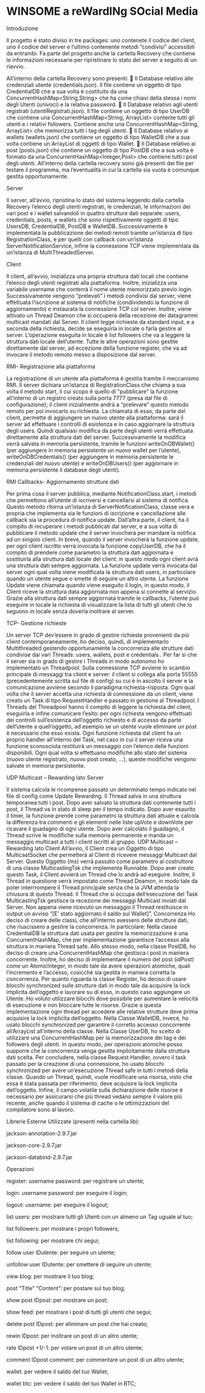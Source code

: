 # WINSOME a reWardINg SOcial Media
Introduzione 

Il progetto è stato diviso in tre packages: uno contenete il codice del client, uno il 
codice del server e l’ultimo contenente metodi “condivisi” accessibili da entrambi. 
Fa parte del progetto anche la cartella Recovery che contiene le informazioni 
necessarie per ripristinare lo stato del server a seguito di un riavvio. 

All’interno della cartella Recovery sono presenti: 
 Il Database relativo alle credenziali utente (credentials.json). Il file contiene 
un oggetto di tipo CredentialDB che a sua volta è costituito da una 
ConcurrentHashMap<String,String> che ha come chiavi della stessa i nomi 
degli Utenti (univoci) e la relativa password. 
 Il Database relativo agli utenti registrati (utentiRegistrati.json). Il file contiene 
un oggetto di tipo UserDB che contiene una ConcurrentHashMap<String, 
ArrayList<String>> contente tutti gli utenti e i relativi followers. Contiene 
anche una ConcurrentHashMap<String, ArrayList<String>> che memorizza 
tutti i tag degli utenti. 
 Il Database relativo ai wallets (wallets.json) che contiene un oggetto di tipo 
WalletDB che a sua volta contiene un ArrayList<Wallets> di oggetti di tipo 
Wallet. 
 Il Database relativo ai post (posts.json) che contiene un oggetto di tipo 
PostDB che a sua volta è formato da una 
ConcurrentHashMap<Integer,Post> che contiene tutti i post degli utenti. 
All’interno della cartella recovery sono già presenti dei file per testare il 
programma, ma l’eventualità in cui la cartella sia vuota è comunque gestita 
opportunamente. 

Server 

 Il server, all’avvio, ripristina lo stato del sistema leggendo dalla cartella Recovery 
l’elenco degli utenti registrati, le credenziali, le informazioni dei vari post e i wallet 
salvandoli in quattro strutture dati separate: users, credentials, posts, e wallets 
che sono rispettivamente oggetti di tipo UsersDB, CredentialDB, PostDB e 
WalletDB. 
Successivamente è implementata la pubblicazione dei metodi remoti tramite 
un’istanza di tipo RegistrationClass, e per quelli con callback con un’istanza 
ServerNotificationService, infine la connessione TCP viene implementata da 
un’istanza di MultiThreadedServer. 

Client 

 Il client, all’avvio, inizializza una propria struttura dati locali che contiene l’elenco 
degli utenti registrati alla piattaforma. 
Inoltre, inizializza una variabile username che conterrà il nome utente 
memorizzato previo login. 
Successivamente vengono “prelevati” i metodi condivisi dal server, viene 
effettuata l’iscrizione al sistema di notifiche (condividendo la funzione di 
aggiornamento) e instaurata la connessione TCP col server. 
Inoltre, viene attivato un Thread Deamon che si occuperà della recezione dei 
datagrammi multicast mandati dal Server. 
Il client legge richieste da standard input, e a seconda della richiesta, decide se 
eseguirla in locale o farla gestire al server. L’operazione eseguita in locale è list 
followers che va a leggere la struttura dati locale dell’utente. 
Tutte le altre operazioni sono gestite direttamente dal server, ad eccezione della 
funzione register, che va ad invocare il metodo remoto messo a disposizione dal 
server.
 
RMI- Registrazione alla piattaforma 

 La registrazione di un utente alla piattaforma è gestita tramite il meccanismo RMI. 
Il server dichiara un’istanza di RegistrationClass che chiama a sua volta il metodo 
start, il cui scopo è quello di “pubblicare” la funzione all’interno di un registro 
creato sulla porta 7777 (presa dal file di configurazione); il client inizialmente 
andrà a “prelevare” questo metodo remoto per poi invocarlo su richiesta. 
La chiamata di esso, da parte del client, permette di aggiungere un nuovo utente 
alla piattaforma: sarà il server ad effettuare i controlli di esistenza e in caso 
aggiornare la struttura degli users. 
Quindi qualsiasi modifica da parte degli utenti verrà effettuata direttamente alla 
struttura dati del server. 
Successivamente la modifica verrà salvata in memoria persistente, tramite le 
funzioni writeOnDBWallet() (per aggiungere in memoria persistente un nuovo 
wallet per l’utente), writeOnDBCredentials() (per aggiungere in memoria 
persistente le credenziali del nuovo utente) e writeOnDBUsers() (per aggiornare 
in memoria persistente il database degli utenti). 
 
RMI Callbacks- Aggiornamento strutture dati 
 
 Per prima cosa il server pubblica, mediante NotificationClass.start, i metodi che 
permettono all’utente di iscriversi e cancellarsi al sistema di notifica. Questo 
metodo ritorna un’istanza di ServerNotificationClass, classe vera e propria che 
implementa sia le funzioni di iscrizione e cancellazione alle callback sia la 
procedura di notifica update. 
Dall’altra parte, il client, ha il compito di recuperare i metodi pubblicati dal server, 
e a sua volta di pubblicare il metodo update che il server invocherà per mandare 
la notifica ad un singolo client. 
In breve, quando il server invocherà la funzione update, per ogni client iscritto 
verrà invocata la funzione copyUserDB, che ha il compito di prendere come 
parametro la struttura dati aggiornata e sostituirla alla struttura dati locale del 
client: in questo modo ogni client avrà una struttura dati sempre aggiornata. 
La funzione update verrà invocata dal server ogni qual volta viene modificata la 
struttura dati users, in particolare quando un utente segue o smette di seguire un 
altro utente. 
La funzione Update viene chiamata quando viene eseguito il login, in questo 
modo, il Client riceve la struttura data aggiornata non appena si connette al 
servizio. 
Grazie alla struttura dati sempre aggiornata tramite le callbacks, l’utente può 
eseguire in locale la richiesta di visualizzare la lista di tutti gli utenti che lo seguono 
in locale senza doverla inoltrare al server. 

TCP- Gestione richieste 
 
 Un server TCP dev’essere in grado di gestire richieste provenienti da più client 
contemporaneamente, ho deciso, quindi, di implementarlo Multithreaded 
gestendo opportunamente la concorrenza alle strutture dati condivise dai vari 
Threads: users, wallets, post e credentials . 
Per far sì che il server sia in grado di gestire i Threads in modo autonomo ho 
implementato un Threadpool. 
Sulla connessione TCP avviene lo scambio principale di messaggi tra client e 
server: il client si collega alla porta 55555 (precedentemente scritta sul file di 
config) su cui è in ascolto il server e la comunicazione avviene secondo il 
paradigma richiesta-risposta. 
Ogni qual volta che il server accetta una richiesta di connessione da un client, 
viene creato un Task di tipo RequestHandler e passato in gestione al Threadpool. 
I Threads del Threadpool hanno il compito di leggere la richiesta del client, 
eseguirla e infine comunicare l’esito: per ogni richiesta vengono effettuati dei 
controlli sull’esistenza dell’oggetto richiesto e di accesso da parte dell’utente a 
quell’oggetto, ad esempio se un utente vuole eliminare un post è necessario che 
esso esista. 
Ogni funzione richiesta dal client ha un proprio handler all’interno del Task, nel 
caso in cui il server riceva una funzione sconosciuta restituirà un messaggio con 
l’elenco delle funzioni disponibili. 
Ogni qual volta si effettuano modifiche allo stato del sistema (nuovo utente 
registrato, nuovo post creato, …), queste modifiche vengono salvate in memoria 
persistente. 

UDP Multicast – Rewarding lato Server 

 Il sistema calcola le ricompense passato un determinato tempo indicato nel file di 
config come Update Rewarding. 
Il Thread salva in una struttura temporanea tutti i post. Dopo aver salvato la 
struttura dati contenente tutti i post, il Thread va in stato di sleep per il tempo 
indicato. 
Dopo aver esaurito il timer, la funzione prende come parametro la struttura dati 
attuale e calcola la differenza tra commenti e gli elementi nelle liste upVote e 
downVote per ricavare il guadagno di ogni utente. 
Dopo aver calcolato il guadagno, il Thread scrive le modifiche sulla memoria 
permanente e manda un messaggio multicast a tutti i client iscritti al gruppo. 
UDP Multicast – Rewarding lato Client 
All’avvio, Il Client crea un Oggetto di tipo MulticastSocket che permetterà al Client 
di ricevere messaggi Multicast dal Server. 
Questo Oggetto (ms) verrà passato come parametro al costruttore di una classe 
MulticastingTsk che implementa Runnable. 
Dopo aver creato questo Task, il Client avvierà un Thread che lo andrà ad 
eseguire. 
Inoltre, il Thread in questione verrà impostato come Thread Deamon, in modo tale 
da poter interrrompere il Thread principale senza che la JVM attenda la chiusura 
di questo Thread. 
Il Thread che si occupa dell’esecuzione del Task MulticastingTsk gestisce la 
recezione dei messaggi Multicast inviati dal Server. 
Non appena viene ricevuto un messaggio il Thread restituisce in output un avviso 
“[E' stato aggiornato il saldo sui Wallet]”. 
Concorrenza 
Ho deciso di creare delle classi, che all’interno avessero delle strutture dati, che 
riuscissero a gestire la concorrenza. 
In particolare: 
Nella classe CredentialDB la struttura dati usata per gestire la memorizzazione è 
una ConcurrentHashMap, che per implementazione garantisce l’accesso alla 
struttura in maniera Thread safe. 
Allo stesso modo, nella classe PostDB, ho deciso di creare una 
ConcurrentHashMap che gestisca i post in maniera concorrente. 
Inoltre, ho deciso di implementare il numero del post (idPost) come un 
AtomicInteger, in modo tale da avere operazioni atomiche, quali l’incremento e 
l’accesso, cosicché sia gestita in maniera corretta la concorrenza. 
Per quanto riguarda la classe Register, ho deciso di usare blocchi synchronized 
sulle strutture dati in modo tale da acquisire la lock implicita dell’oggetto e lavorare 
su di esso, in questo caso aggiungere un Utente. 
Ho voluto utilizzare blocchi dove possibile per aumentare la velocità di esecuzione 
e non bloccare tutte le risorse. 
Grazie a questa implementazione ogni thread per accedere alle relative strutture 
deve prima acquisire la lock implicita dell’oggetto. 
Nella Classe WalletDB, invece, ho usato blocchi synchronized per garantire il 
corretto accesso concorrente all’ArrayList all’interno della classe. 
Nella Classe UserDB, ho scelto di utilizzare una ConcurrentHashMap per la 
memorizzazione dei tag e dei followers degli utenti. 
In questo modo, per operazioni atomiche posso supporre che la concorrenza 
venga gestita implicitamente dalla struttura dati scelta. 
Per concludere, nella classe Request Handler, ovvero il task passato per la 
creazione di una connessione, ho usato blocchi synchronized per avere 
un’esecuzione Thread safe in tutti i metodi della classe. 
Quando un Thread, quindi, vuole modificare una risorsa, visto che essa è stata 
passata per riferimento, deve acquisire la lock implicita dell’oggetto. 
Infine, il campo volatile sulla dichiarazione delle risorse è necessario per 
assicurarsi che più thread vedano sempre il valore più recente, anche quando il 
sistema di cache o le ottimizzazioni del compilatore sono al lavoro. 

Librerie Esterne Utilizzate (presenti nella cartella lib): 

 jackson-annotation-2.9.7.jar 

 jackson-core-2.9.7.jar 
 
 jackson-databind-2.9.7.jar 
 
Operazioni 

 register: username password: per registrare un utente; 

 login: username password: per eseguire il login; 

 logout: username: per eseguire il logout; 

 list users: per mostrare tutti gli Utenti con un almeno un Tag uguale al tuo; 

 list followers: per mostrare i propri followers; 

 list following: per mostrare chi segui; 

 follow user IDutente: per seguire un utente; 

 unfollow user IDutente: per smettere di seguire un utente; 

 view blog: per mostrare il tuo blog; 

 post “Title” “Content”: per postare sul tuo blog; 

 show post IDpost: per mostrare un post; 

 show feed: per mostrare i post di tutti gli utenti che segui; 

 delete post IDpost: per eliminare un post che hai creato; 

 rewin IDpost: per inoltrare un post di un altro utente; 

 rate IDpost +1/-1: per votare un post di un altro utente; 

 comment IDpost comment: per commentare un post di un altro utente; 

 wallet: per vedere il saldo del tuo Wallet; 

 wallet btc: per vedere il saldo del tuo Wallet in BTC; 
